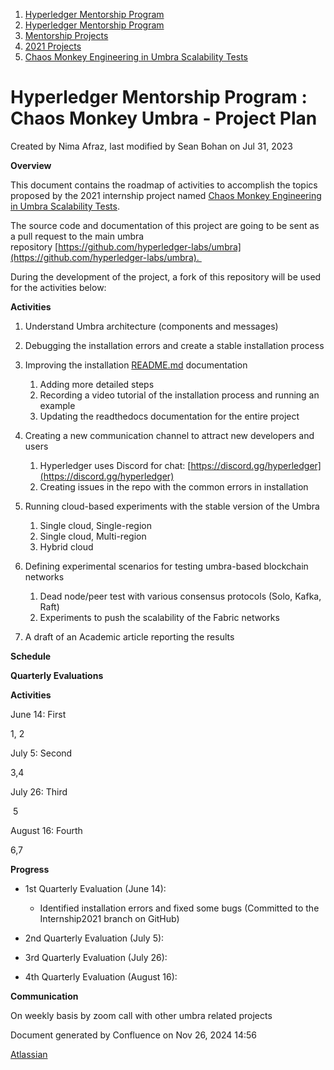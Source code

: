 1. [Hyperledger Mentorship Program](index.html)
2. [Hyperledger Mentorship Program](Hyperledger-Mentorship-Program_21954571.html)
3. [Mentorship Projects](Mentorship-Projects_21954604.html)
4. [2021 Projects](2021-Projects_21964295.html)
5. [Chaos Monkey Engineering in Umbra Scalability Tests](Chaos-Monkey-Engineering-in-Umbra-Scalability-Tests_21954727.html)

# Hyperledger Mentorship Program : Chaos Monkey Umbra - Project Plan

Created by Nima Afraz, last modified by Sean Bohan on Jul 31, 2023

**Overview**

This document contains the roadmap of activities to accomplish the topics proposed by the 2021 internship project named [Chaos Monkey Engineering in Umbra Scalability Tests](https://lf-hyperledger.atlassian.net/wiki/display/INTERN/Chaos+Monkey+Engineering+in+Umbra+Scalability+Tests). 

The source code and documentation of this project are going to be sent as a pull request to the main umbra repository [https://github.com/hyperledger-labs/umbra](https://github.com/hyperledger-labs/umbra). 

During the development of the project, a fork of this repository will be used for the activities below:

**Activities**

1. Understand Umbra architecture (components and messages)
2. Debugging the installation errors and create a stable installation process
3. Improving the installation [README.md](http://README.md) documentation
   
   1. Adding more detailed steps
   2. Recording a video tutorial of the installation process and running an example
   3. Updating the readthedocs documentation for the entire project
4. Creating a new communication channel to attract new developers and users
   
   1. Hyperledger uses Discord for chat: [https://discord.gg/hyperledger](https://discord.gg/hyperledger)
   2. Creating issues in the repo with the common errors in installation
5. Running cloud-based experiments with the stable version of the Umbra
   
   1. Single cloud, Single-region
   2. Single cloud, Multi-region
   3. Hybrid cloud
6. Defining experimental scenarios for testing umbra-based blockchain networks
   
   1. Dead node/peer test with various consensus protocols (Solo, Kafka, Raft)
   2. Experiments to push the scalability of the Fabric networks
7. A draft of an Academic article reporting the results

**Schedule**

**Quarterly Evaluations**

**Activities**

June 14: First 

1, 2

July 5: Second 

3,4

July 26: Third 

 5 

August 16: Fourth 

6,7

**Progress**

- 1st Quarterly Evaluation (June 14):
  
  - Identified installation errors and fixed some bugs (Committed to the Internship2021 branch on GitHub)
- 2nd Quarterly Evaluation (July 5):
- 3rd Quarterly Evaluation (July 26):
- 4th Quarterly Evaluation (August 16):

**Communication**

On weekly basis by zoom call with other umbra related projects

Document generated by Confluence on Nov 26, 2024 14:56

[Atlassian](http://www.atlassian.com/)
